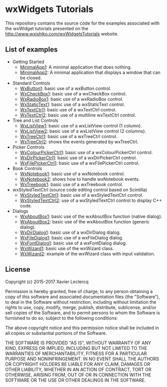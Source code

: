 # wxWidgets Tutorials

This repository contains the source code for the examples associated
with the wxWidget tutorials presented on the http://www.wxishiko.com/wxWidgetsTutorials
website.

## List of examples

- Getting Started
  - [MinimalApp1](https://github.com/wxIshiko/wxWidgetsTutorials/tree/master/GettingStarted/MinimalApp1): A minimal application that does nothing.
  - [MinimalApp2](https://github.com/wxIshiko/wxWidgetsTutorials/tree/master/GettingStarted/MinimalApp2): A minimal application that displays a window that can be closed.
- Standard Controls
  - [WxButton1](https://github.com/wxIshiko/wxWidgetsTutorials/tree/master/StandardControls/WxButton1): basic use of a wxButton control.
  - [WxCheckBox1](https://github.com/wxIshiko/wxWidgetsTutorials/tree/master/StandardControls/WxCheckBox1): basic use of a wxCheckBox control.
  - [WxRadioBox1](https://github.com/wxIshiko/wxWidgetsTutorials/tree/master/StandardControls/WxRadioBox1): basic use of a wxRadioBox control.
  - [WxStaticText1](https://github.com/wxIshiko/wxWidgetsTutorials/tree/master/StandardControls/WxStaticText1): basic use of a wxStaticText control.
  - [WxTextCtrl1](https://github.com/wxIshiko/wxWidgetsTutorials/tree/master/StandardControls/WxTextCtrl1): basic use of a wxTextCtrl control.
  - [WxTextCtrl2](https://github.com/wxIshiko/wxWidgetsTutorials/tree/master/StandardControls/WxTextCtrl2): basic use of a multiline wxTextCtrl control.
- Tree and List Controls
  - [WxListView1](https://github.com/wxIshiko/wxWidgetsTutorials/tree/master/TreeAndListControls/WxListView1): basic use of a wxListView control (1 column).
  - [WxListView2](https://github.com/wxIshiko/wxWidgetsTutorials/tree/master/TreeAndListControls/WxListView2): basic use of a wxListView control (2 columns).
  - [WxTreeCtrl1](https://github.com/wxIshiko/wxWidgetsTutorials/tree/master/TreeAndListControls/WxTreeCtrl1): basic use of a wxTreeCtrl control.
  - [WxTreeCtrl2](https://github.com/wxIshiko/wxWidgetsTutorials/tree/master/TreeAndListControls/WxTreeCtrl2): shows the events generated by wxTreeCtrl.
- Picker Controls
  - [WxColourPickerCtrl1](https://github.com/wxIshiko/wxWidgetsTutorials/tree/master/PickerControls/WxColourPickerCtrl1): basic use of a wxColourPickerCtrl control.
  - [WxDirPickerCtrl1](https://github.com/wxIshiko/wxWidgetsTutorials/tree/master/PickerControls/WxDirPickerCtrl1): basic use of a wxDirPickerCtrl control.
  - [WxFilePickerCtrl1](https://github.com/wxIshiko/wxWidgetsTutorials/tree/master/PickerControls/WxFilePickerCtrl1): basic use of a wxFilePickerCtrl control.
- Book Controls
  - [WxNotebook1](https://github.com/wxIshiko/wxWidgetsTutorials/tree/master/BookControls/WxNotebook1): basic use of a wxNotebook control.
  - [WxNotebook2](https://github.com/wxIshiko/wxWidgetsTutorials/tree/master/BookControls/WxNotebook2): shows how to handle wxNotebook events.
  - [WxTreebook1](https://github.com/wxIshiko/wxWidgetsTutorials/tree/master/BookControls/WxTreebook1): basic use of a wxTreebook control.
- wxStyledTextCtrl (source code editing control based on Scintilla)
  - [WxStyledTextCtrl1](https://github.com/wxIshiko/wxWidgetsTutorials/tree/master/wxStyledTextCtrl/WxStyledTextCtrl1): basic use of a wxStyledTextCtrl control.
  - [WxStyledTextCtrl2](https://github.com/wxIshiko/wxWidgetsTutorials/tree/master/wxStyledTextCtrl/WxStyledTextCtrl2): use of a wxStyledTextCtrl control to display C++ code.
- Dialogs
  - [WxAboutBox1](https://github.com/wxIshiko/wxWidgetsTutorials/tree/master/Dialogs/WxAboutBox1): basic use of the wxAboutBox function (native dialog).
  - [WxAboutBox2](https://github.com/wxIshiko/wxWidgetsTutorials/tree/master/Dialogs/WxAboutBox2): basic use of the wxAboutBox function (generic dialog).
  - [WxDirDialog1](https://github.com/wxIshiko/wxWidgetsTutorials/tree/master/Dialogs/WxDirDialog1): basic use of a wxDirDialog dialog.
  - [WxFileDialog1](https://github.com/wxIshiko/wxWidgetsTutorials/tree/master/Dialogs/WxFileDialog1): basic use of a wxFileDialog dialog.
  - [WxFontDialog1](https://github.com/wxIshiko/wxWidgetsTutorials/tree/master/Dialogs/WxFontDialog1): basic use of a wxFontDialog dialog.
  - [WxWizard1](https://github.com/wxIshiko/wxWidgetsTutorials/tree/master/Dialogs/WxWizard1): basic use of the wxWizard class.
  - [WxWizard2](https://github.com/wxIshiko/wxWidgetsTutorials/tree/master/Dialogs/WxWizard2): example of the wxWizard class with input validation.

## License

Copyright (c) 2015-2017 Xavier Leclercq

Permission is hereby granted, free of charge, to any person obtaining a
copy of this software and associated documentation files (the "Software"),
to deal in the Software without restriction, including without limitation
the rights to use, copy, modify, merge, publish, distribute, sublicense,
and/or sell copies of the Software, and to permit persons to whom the
Software is furnished to do so, subject to the following conditions:

The above copyright notice and this permission notice shall be included in
all copies or substantial portions of the Software.

THE SOFTWARE IS PROVIDED "AS IS", WITHOUT WARRANTY OF ANY KIND, EXPRESS OR
IMPLIED, INCLUDING BUT NOT LIMITED TO THE WARRANTIES OF MERCHANTABILITY,
FITNESS FOR A PARTICULAR PURPOSE AND NONINFRINGEMENT. IN NO EVENT SHALL
THE AUTHORS OR COPYRIGHT HOLDERS BE LIABLE FOR ANY CLAIM, DAMAGES OR OTHER
LIABILITY, WHETHER IN AN ACTION OF CONTRACT, TORT OR OTHERWISE, ARISING
FROM, OUT OF OR IN CONNECTION WITH THE SOFTWARE OR THE USE OR OTHER DEALINGS
IN THE SOFTWARE.
